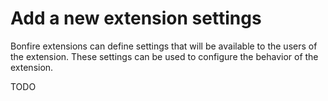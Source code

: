 <!--
SPDX-FileCopyrightText: 2025 Bonfire Networks <https://bonfirenetworks.org/contact/>

SPDX-License-Identifier: CC0-1.0
-->

# Add a new extension settings

Bonfire extensions can define settings that will be available to the users of the extension. These settings can be used to configure the behavior of the extension.

TODO